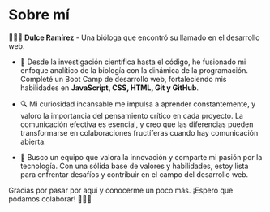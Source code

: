 # Sobre mí

👩🏻‍💻 **Dulce Ramírez** - Una bióloga que encontró su llamado en el desarrollo web.

- 🌱 Desde la investigación científica hasta el código, he fusionado mi enfoque analítico de la biología con la dinámica de la programación. Completé un Boot Camp de desarrollo web, fortaleciendo mis habilidades en **JavaScript, CSS, HTML, Git y GitHub**.

- 🔍 Mi curiosidad incansable me impulsa a aprender constantemente, y valoro la importancia del pensamiento crítico en cada proyecto. La comunicación efectiva es esencial, y creo que las diferencias pueden transformarse en colaboraciones fructíferas cuando hay comunicación abierta.

- 🚀 Busco un equipo que valora la innovación y comparte mi pasión por la tecnología. Con una sólida base de valores y habilidades, estoy lista para enfrentar desafíos y contribuir en el campo del desarrollo web.

Gracias por pasar por aquí y conocerme un poco más. ¡Espero que podamos colaborar! 🙌🏼✨
